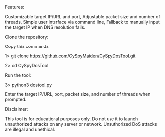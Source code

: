 Features:

Customizable target IP/URL and port,
Adjustable packet size and number of threads,
Simple user interface via command line,
Fallback to manually input the target IP when DNS resolution fails.

Clone the repository:

Copy this commands

1> git clone https://github.com/CySpyMaiden/CySpyDosTool.git

2> cd CySpyDosTool

Run the tool:

3> python3 dostool.py

Enter the target IP/URL, port, packet size, and number of threads when prompted.


Disclaimer:

This tool is for educational purposes only. Do not use it to launch unauthorized attacks on any server or network. Unauthorized DoS attacks are illegal and unethical.
